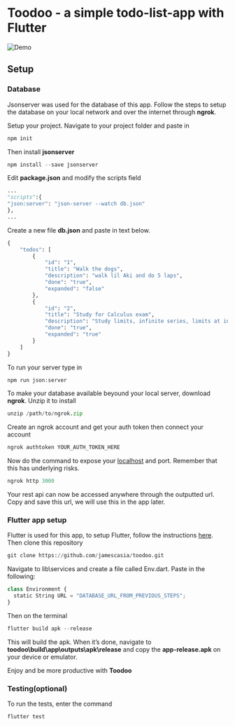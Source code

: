 # Toodoo - a simple todo-list-app with Flutter
![Demo](demo.gif)
## Setup

### Database

Jsonserver was used for the database of this app. Follow the steps to setup the database on your local network and over the internet through **ngrok**. 

Setup your project. Navigate to your project folder and paste in

```python
npm init
```

Then install **jsonserver**

```python
npm install --save jsonserver
```

Edit **package.json** and modify the scripts field

```python
...
"scripts":{
"json:server": "json-server --watch db.json"
},
...
```

Create a new file **db.json** and paste in text below.

```python
{
    "todos": [
        {
            "id": "1",
            "title": "Walk the dogs",
            "description": "walk lil Aki and do 5 laps",
            "done": "true",
            "expanded": "false"
        },
        {
            "id": "2",
            "title": "Study for Calculus exam",
            "description": "Study limits, infinite series, limits at infinity.",
            "done": "true",
            "expanded": "true"
        }
    ]
}
```

To run your server type in

```python
npm run json:server
```

To make your database available beyound your local server, download **ngrok**. Unzip it to install

```python
unzip /path/to/ngrok.zip
```

Create an ngrok account and get your auth token then connect your account

```python
ngrok authtoken YOUR_AUTH_TOKEN_HERE
```

Now do the command to expose your [localhost](http://localhost) and port. Remember that this has underlying risks.

```python
ngrok http 3000
```

Your rest api can now be accessed anywhere through the outputted url. Copy and save this url, we will use this in the app later.

### Flutter app setup

Flutter is used for this app, to setup Flutter, follow the instructions [here](https://docs.flutter.dev/get-started/install). Then clone this repository

```python
git clone https://github.com/jamescasia/toodoo.git
```

Navigate to lib\services and create a file called Env.dart. Paste in the following:

```python
class Environment {
  static String URL = "DATABASE_URL_FROM_PREVIOUS_STEPS";
}
```

Then on the terminal

```python
flutter build apk --release
```

This will build the apk. When it’s done, navigate to **toodoo\build\app\outputs\apk\release** and copy the **app-release.apk** on your device or emulator.

Enjoy and be more productive with **Toodoo**

### Testing(optional)

To run the tests, enter the command

```python
flutter test
```